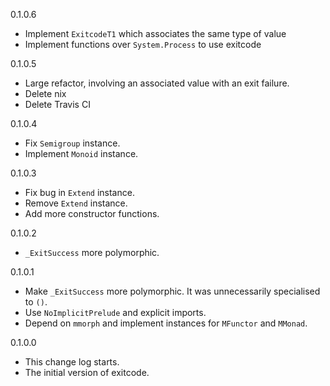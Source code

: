 0.1.0.6

* Implement `ExitcodeT1` which associates the same type of value
* Implement functions over `System.Process` to use exitcode

0.1.0.5

* Large refactor, involving an associated value with an exit failure.
* Delete nix
* Delete Travis CI

0.1.0.4

* Fix `Semigroup` instance.
* Implement `Monoid` instance.

0.1.0.3

* Fix bug in `Extend` instance.
* Remove `Extend` instance.
* Add more constructor functions.

0.1.0.2

* `_ExitSuccess` more polymorphic.

0.1.0.1

* Make `_ExitSuccess` more polymorphic. It was unnecessarily specialised to `()`.
* Use `NoImplicitPrelude` and explicit imports.
* Depend on `mmorph` and implement instances for `MFunctor` and `MMonad`.

0.1.0.0

* This change log starts.
* The initial version of exitcode.

